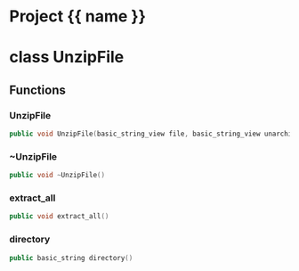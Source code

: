 <script setup>
import {useRoute} from 'vitepress'
const {path} = useRoute()
const tokens = path.split('/')
const words = tokens[2].split('-');
for (let i = 0; i < words.length; i++) {
    words[i] = words[i].charAt(0).toUpperCase() + words[i].slice(1);
    words[i] = words[i].replace('geode', 'Geode')
}
const name = words.join('-');
</script>
# Project {{ name }}

# class UnzipFile


## Functions

### UnzipFile

```cpp
public void UnzipFile(basic_string_view file, basic_string_view unarchive_temp_filename)
```


### ~UnzipFile

```cpp
public void ~UnzipFile()
```


### extract_all

```cpp
public void extract_all()
```


### directory

```cpp
public basic_string directory()
```




